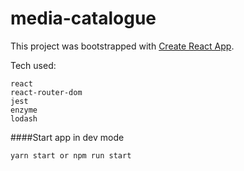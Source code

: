 # media-catalogue

This project was bootstrapped with [Create React App](https://github.com/facebookincubator/create-react-app).

Tech used:

    react
    react-router-dom
    jest
    enzyme
    lodash
    
####Start app in dev mode
    
    yarn start or npm run start
